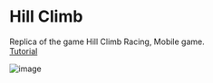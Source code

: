 # Hill Climb
Replica of the game Hill Climb Racing, Mobile game.<br />
[Tutorial](https://www.youtube.com/watch?v=DgG9us3QkTE)

![image](https://user-images.githubusercontent.com/68016784/163748942-d6913f10-42cf-43df-b81d-4096bf753c95.png)
